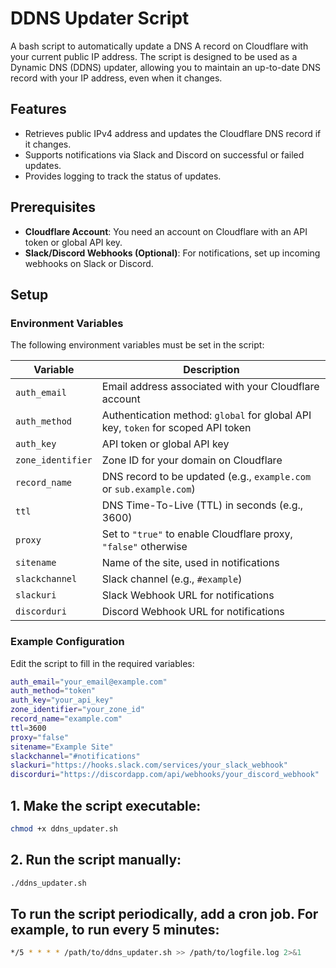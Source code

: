# DDNS Updater Script

A bash script to automatically update a DNS A record on Cloudflare with your current public IP address. The script is designed to be used as a Dynamic DNS (DDNS) updater, allowing you to maintain an up-to-date DNS record with your IP address, even when it changes.

## Features
- Retrieves public IPv4 address and updates the Cloudflare DNS record if it changes.
- Supports notifications via Slack and Discord on successful or failed updates.
- Provides logging to track the status of updates.

## Prerequisites
- **Cloudflare Account**: You need an account on Cloudflare with an API token or global API key.
- **Slack/Discord Webhooks (Optional)**: For notifications, set up incoming webhooks on Slack or Discord.

## Setup

### Environment Variables
The following environment variables must be set in the script:

| Variable          | Description                                                       |
| ----------------- | ----------------------------------------------------------------- |
| `auth_email`      | Email address associated with your Cloudflare account             |
| `auth_method`     | Authentication method: `global` for global API key, `token` for scoped API token |
| `auth_key`        | API token or global API key                                       |
| `zone_identifier` | Zone ID for your domain on Cloudflare                             |
| `record_name`     | DNS record to be updated (e.g., `example.com` or `sub.example.com`) |
| `ttl`             | DNS Time-To-Live (TTL) in seconds (e.g., 3600)                    |
| `proxy`           | Set to `"true"` to enable Cloudflare proxy, `"false"` otherwise   |
| `sitename`        | Name of the site, used in notifications                           |
| `slackchannel`    | Slack channel (e.g., `#example`)                                  |
| `slackuri`        | Slack Webhook URL for notifications                               |
| `discorduri`      | Discord Webhook URL for notifications                             |

### Example Configuration
Edit the script to fill in the required variables:

```bash
auth_email="your_email@example.com"
auth_method="token"
auth_key="your_api_key"
zone_identifier="your_zone_id"
record_name="example.com"
ttl=3600
proxy="false"
sitename="Example Site"
slackchannel="#notifications"
slackuri="https://hooks.slack.com/services/your_slack_webhook"
discorduri="https://discordapp.com/api/webhooks/your_discord_webhook"
```
##	1.	Make the script executable:
```bash 
chmod +x ddns_updater.sh
```
##	2.	Run the script manually:
```bash 
./ddns_updater.sh
```
##	To run the script periodically, add a cron job. For example, to run every 5 minutes:
```bash 
*/5 * * * * /path/to/ddns_updater.sh >> /path/to/logfile.log 2>&1
```